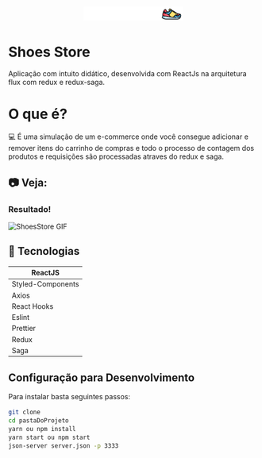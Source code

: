 <h1 align="center">
    <img alt="ShoesStore" src="src/assets/logo.svg" width="200px" />
</h1>

# Shoes Store
Aplicação com intuito didático, desenvolvida com ReactJs na arquitetura flux com redux e redux-saga.


# O que é?
💻 É uma simulação de um e-commerce onde você consegue adicionar e remover itens do carrinho de compras e todo o processo de contagem dos produtos e requisições são processadas atraves do redux e saga.

## :camera: Veja:

### Resultado!
![ShoesStore GIF](/src/assets/shoesstore.gif)

## :rocket: Tecnologias

<table>
  <thead>
    <th>ReactJS</th>
  </thead>
  <tbody>
    <tr>
      <td>Styled-Components</td>
    </tr>
    <tr>
      <td>Axios</td>
    </tr>
    <tr>
      <td>React Hooks</td>
    </tr>
    <tr>
      <td>Eslint</td>
    </tr>
    <tr>
      <td>Prettier</td>
    </tr>
    <tr>
      <td>Redux</td>
    </tr>
    <tr>
      <td>Saga</td>
    </tr>
  </tbody>

</table>

## Configuração para Desenvolvimento

Para instalar basta seguintes passos:

```sh
git clone
cd pastaDoProjeto
yarn ou npm install
yarn start ou npm start
json-server server.json -p 3333
```
